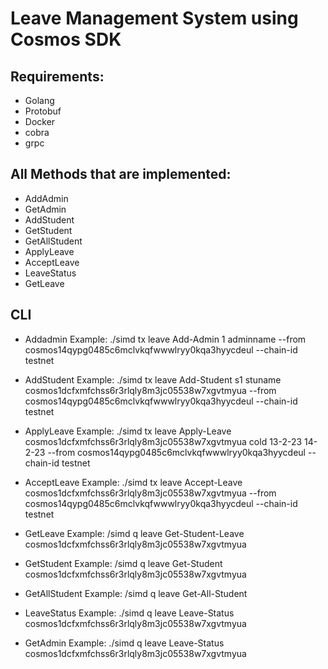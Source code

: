 # Leave Management System using Cosmos SDK

## Requirements:
* Golang
* Protobuf
* Docker
* cobra
* grpc



## All Methods that are implemented:
* AddAdmin
* GetAdmin
* AddStudent
* GetStudent
* GetAllStudent
* ApplyLeave
* AcceptLeave
* LeaveStatus
* GetLeave



## CLI
* Addadmin
 Example: ./simd tx leave Add-Admin 1 adminname  --from cosmos14qypg0485c6mclvkqfwwwlryy0kqa3hyycdeul --chain-id testnet
 
 * AddStudent
 Example: ./simd tx leave Add-Student s1 stuname cosmos1dcfxmfchss6r3rlqly8m3jc05538w7xgvtmyua --from cosmos14qypg0485c6mclvkqfwwwlryy0kqa3hyycdeul --chain-id testnet
 
 
 * ApplyLeave
 Example: ./simd tx leave Apply-Leave cosmos1dcfxmfchss6r3rlqly8m3jc05538w7xgvtmyua cold 13-2-23 14-2-23  --from cosmos14qypg0485c6mclvkqfwwwlryy0kqa3hyycdeul --chain-id testnet
 
 * AcceptLeave
 Example: ./simd tx leave Accept-Leave cosmos1dcfxmfchss6r3rlqly8m3jc05538w7xgvtmyua --from cosmos14qypg0485c6mclvkqfwwwlryy0kqa3hyycdeul --chain-id testnet
 
 
 
 
 * GetLeave
 Example: /simd q leave Get-Student-Leave cosmos1dcfxmfchss6r3rlqly8m3jc05538w7xgvtmyua
 
 * GetStudent
 Example: /simd q leave Get-Student cosmos1dcfxmfchss6r3rlqly8m3jc05538w7xgvtmyua
 
 * GetAllStudent
 Example:  /simd q leave Get-All-Student
 
 * LeaveStatus
 Example:  ./simd q leave Leave-Status cosmos1dcfxmfchss6r3rlqly8m3jc05538w7xgvtmyua
 
 * GetAdmin
 Example: ./simd q leave Leave-Status cosmos1dcfxmfchss6r3rlqly8m3jc05538w7xgvtmyua

